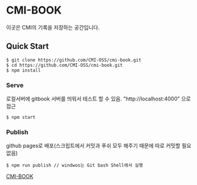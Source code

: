 # CMI-BOOK

이곳은 CMI의 기록을 저장하는 공간입니다.

## Quick Start

```shell
$ git clone https://github.com/CMI-OSS/cmi-book.git
$ cd https://github.com/CMI-OSS/cmi-book.git
$ npm install
```

### Serve

로컬서버에 gitbook 서버를 띄워서 테스트 할 수 있음. "http://localhost:4000" 으로 접근

```shell
$ npm start
```

### Publish

github pages로 배포(스크립트에서 커밋과 푸쉬 모두 해주기 때문에 따로 커밋할 필요없음)

```shell
$ npm run publish // windwos는 Git bash Shell에서 실행
```

[CMI-BOOK](https://cmi-oss.github.io/cmi-book/)
